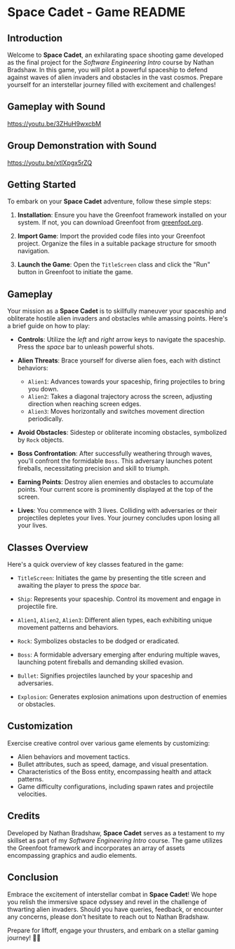 # Space Cadet - Game README

## Introduction

Welcome to **Space Cadet**, an exhilarating space shooting game developed as the final project for the *Software Engineering Intro* course by Nathan Bradshaw. In this game, you will pilot a powerful spaceship to defend against waves of alien invaders and obstacles in the vast cosmos. Prepare yourself for an interstellar journey filled with excitement and challenges!

## Gameplay with Sound

https://youtu.be/3ZHuH9wxcbM

## Group Demonstration with Sound

https://youtu.be/xtlXpgx5rZQ

## Getting Started

To embark on your **Space Cadet** adventure, follow these simple steps:

1. **Installation**: Ensure you have the Greenfoot framework installed on your system. If not, you can download Greenfoot from [greenfoot.org](https://www.greenfoot.org/).

2. **Import Game**: Import the provided code files into your Greenfoot project. Organize the files in a suitable package structure for smooth navigation.

3. **Launch the Game**: Open the `TitleScreen` class and click the "Run" button in Greenfoot to initiate the game.

## Gameplay

Your mission as a **Space Cadet** is to skillfully maneuver your spaceship and obliterate hostile alien invaders and obstacles while amassing points. Here's a brief guide on how to play:

- **Controls**: Utilize the *left* and *right* arrow keys to navigate the spaceship. Press the *space* bar to unleash powerful shots.

- **Alien Threats**: Brace yourself for diverse alien foes, each with distinct behaviors:
  - `Alien1`: Advances towards your spaceship, firing projectiles to bring you down.
  - `Alien2`: Takes a diagonal trajectory across the screen, adjusting direction when reaching screen edges.
  - `Alien3`: Moves horizontally and switches movement direction periodically.

- **Avoid Obstacles**: Sidestep or obliterate incoming obstacles, symbolized by `Rock` objects.

- **Boss Confrontation**: After successfully weathering through waves, you'll confront the formidable `Boss`. This adversary launches potent fireballs, necessitating precision and skill to triumph.

- **Earning Points**: Destroy alien enemies and obstacles to accumulate points. Your current score is prominently displayed at the top of the screen.

- **Lives**: You commence with 3 lives. Colliding with adversaries or their projectiles depletes your lives. Your journey concludes upon losing all your lives.

## Classes Overview

Here's a quick overview of key classes featured in the game:

- `TitleScreen`: Initiates the game by presenting the title screen and awaiting the player to press the *space* bar.

- `Ship`: Represents your spaceship. Control its movement and engage in projectile fire.

- `Alien1`, `Alien2`, `Alien3`: Different alien types, each exhibiting unique movement patterns and behaviors.

- `Rock`: Symbolizes obstacles to be dodged or eradicated.

- `Boss`: A formidable adversary emerging after enduring multiple waves, launching potent fireballs and demanding skilled evasion.

- `Bullet`: Signifies projectiles launched by your spaceship and adversaries.

- `Explosion`: Generates explosion animations upon destruction of enemies or obstacles.

## Customization

Exercise creative control over various game elements by customizing:

- Alien behaviors and movement tactics.
- Bullet attributes, such as speed, damage, and visual presentation.
- Characteristics of the Boss entity, encompassing health and attack patterns.
- Game difficulty configurations, including spawn rates and projectile velocities.

## Credits

Developed by Nathan Bradshaw, **Space Cadet** serves as a testament to my skillset as part of my *Software Engineering Intro* course. The game utilizes the Greenfoot framework and incorporates an array of assets encompassing graphics and audio elements.

## Conclusion

Embrace the excitement of interstellar combat in **Space Cadet**! We hope you relish the immersive space odyssey and revel in the challenge of thwarting alien invaders. Should you have queries, feedback, or encounter any concerns, please don't hesitate to reach out to Nathan Bradshaw.

Prepare for liftoff, engage your thrusters, and embark on a stellar gaming journey! 🚀🌌
